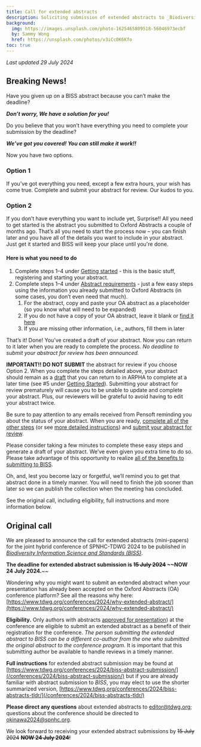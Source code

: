```yaml
---
title: Call for extended abstracts
description: Soliciting submission of extended abstracts to _Biodiversity Information Science and Standards_ of presentations at SPNHC-TDWG 2024 in Okinawa, Japan, 2–6 September.
background:
  img: https://images.unsplash.com/photo-1625465809518-56046973ecbf
  by: Sammy Wong
  href: https://unsplash.com/photos/v3iCc0K6Kfo
toc: true
---
```


_Last updated 29 July 2024_


## Breaking News!

Have you given up on a BISS abstract because you can’t make the deadline?

**_Don’t worry, We have a solution for you!_**

Do you believe that you won’t have everything you need to complete your submission by the deadline?

**_We’ve got you covered! You can still make it work!!_**

Now you have two options.

### Option 1

If you’ve got everything you need, except a few extra hours, your wish has come true. Complete and submit your abstract for review. Our kudos to you.

### Option 2

If you don’t have everything you want to include yet, Surprise!! All you need to get started is the abstract you submitted to Oxford Abstracts a couple of months ago. That’s all you need to start the process now – you can finish later and you have all of the details you want to include in your abstract. Just get it started and BISS will keep your place until you're done.

#### Here is what you need to do

1. Complete steps 1–4 under [Getting started](/conferences/2024/biss-abstracts-tldr/#getting-started) - this is the basic stuff, registering and starting your abstract.
2. Complete steps 1–4 under [Abstract requirements](/conferences/2024/biss-abstracts-tldr/#abstract-required-fields) - just a few easy steps using the information you already submitted to Oxford Abstracts (in some cases, you don’t even need that much).
   1. For the abstract, copy and paste your OA abstract as a placeholder (so you know what will need to be expanded)
   2. If you do not have a copy of your OA abstract, leave it blank or [find it here](https://docs.google.com/spreadsheets/d/1SXIfwKg6TYs5dWZrsKO5NgASWSW3KUaP/edit?usp=sharing&ouid=112437040868151967020&rtpof=true&sd=true)
   3. If you are missing other information, i.e., authors, fill them in later

That’s it! Done! You’ve created a draft of your abstract. Now you can return to it later when you are ready to complete the process. _No deadline to submit your abstract for review has been announced._

**IMPORTANT!!  DO NOT SUBMIT** the abstract for review if you choose Option 2. When you complete the steps detailed above, your abstract should remain as a [draft](/conferences/2024/biss-abstract-submission/#abstract-status) that you can return to in ARPHA to complete at a later time (see #5 under [Getting Started](/conferences/2024/biss-abstracts-tldr/#getting-started)). Submitting your abstract for review prematurely will cause you to be unable to update and complete your abstract. Plus, our reviewers will be grateful to avoid having to edit your abstract twice.

Be sure to pay attention to any emails received from Pensoft reminding you about the status of your abstract. When you are ready, [complete all of the other steps](/conferences/2024/biss-abstracts-tldr/) (or see [more detailed instructions](/conferences/2024/biss-abstract-submission/)) and [submit your abstract for review](/conferences/2024/biss-abstract-submission/#submit-for-technical-review). 

Please consider taking a few minutes to complete these easy steps and generate a draft of your abstract. We’ve even given you extra time to do so. Please take advantage of this opportunity to realize [all of the benefits to submitting to BISS](/conferences/2024/why-extended-abstract/).

Oh, and, lest you become lazy or forgetful, we’ll remind you to get that abstract done in a timely manner. You will need to finish the job sooner than later so we can publish the collection when the meeting has concluded.

See the original call, including eligibility, full instructions and more information below.


## Original call

We are pleased to announce the call for extended abstracts (mini-papers) for the joint hybrid conference of SPNHC-TDWG 2024 to be published in [_Biodiversity Information Science and Standards (BISS)_](https://biss.pensoft.net/collection/438/). 

**The deadline for extended abstract submission is ~~15 July 2024~~ ~~NOW 24 July 2024.**~~

Wondering why you might want to submit an extended abstract when your presentation has already been accepted on the Oxford Abstracts (OA) conference platform?  See all the reasons why here: [https://www.tdwg.org/conferences/2024/why-extended-abstract/](https://www.tdwg.org/conferences/2024/why-extended-abstract/) 

**Eligibility.** Only authors with abstracts [approved for presentation](/conferences/2024/#abstracts-submitted-to-oxford-abstracts)) at the conference are eligible to submit an extended abstract as a benefit of their registration for the conference. _The person submitting the extended abstract to BISS can be a different co-author from the one who submitted the original abstract to the conference program._ It is important that this submitting author be available to handle reviews in a timely manner.

**Full instructions** for extended abstract submission may be found at [https://www.tdwg.org/conferences/2024/biss-abstract-submission/](/conferences/2024/biss-abstract-submission/) but if you are already familiar with abstract submission to _BISS_, you may elect to use the shorter summarized version, [https://www.tdwg.org/conferences/2024/biss-abstracts-tldr/](/conferences/2024/biss-abstracts-tldr/) 

**Please direct any questions** about extended abstracts to [editor@tdwg.org](mailto:editor@tdwg.org); questions about the conference should be directed to [okinawa2024@spnhc.org](mailto:okinawa2024@spnhc.org).

We look forward to receiving your extended abstract submissions by ~~15 July 2024~~ ~~**NOW 24 July 2024**!~~
